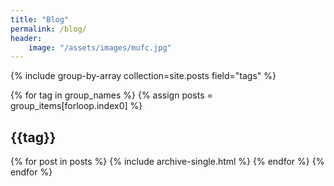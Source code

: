 ```yaml
---
title: "Blog"
permalink: /blog/
header:
    image: "/assets/images/mufc.jpg"
---
```


{% include group-by-array collection=site.posts field="tags" %}

{% for tag in group_names %}
    {% assign posts = group_items[forloop.index0] %}
    <h2 id="{{ tag | slugify }}" class="archive_subtitle">{{tag}}</h2>
    {% for post in posts %}
        {% include archive-single.html %}
    {% endfor %}
{% endfor %}